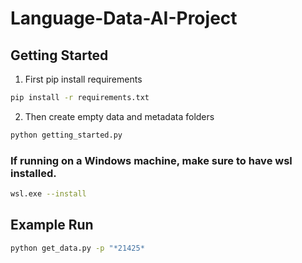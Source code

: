 # Language-Data-AI-Project


## Getting Started


1. First pip install requirements
```bash
pip install -r requirements.txt
```

2. Then create empty data and metadata folders
```bash
python getting_started.py
```
### If running on a Windows machine, make sure to have wsl installed.  
```bash
wsl.exe --install
```

## Example Run
```bash
python get_data.py -p "*21425*
```


